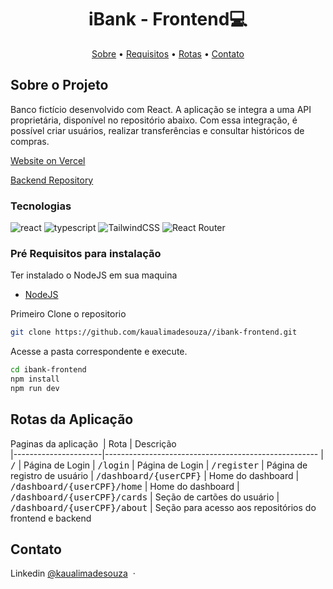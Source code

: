 [JAVASCRIPT__BADGE]: https://img.shields.io/badge/Javascript-000?style=for-the-badge&logo=javascript
[TYPESCRIPT__BADGE]: https://img.shields.io/badge/typescript-D4FAFF?style=for-the-badge&logo=typescript
[REACT__BADGE]: https://img.shields.io/badge/React-005CFE?style=for-the-badge&logo=react
[VUE__BADGE]: https://img.shields.io/badge/VueJS-fff?style=for-the-badge&logo=vue
[GATSBY__BADGE]: https://img.shields.io/badge/Gatsby-7026b9?style=for-the-badge&logo=gatsby
[ANGULAR__BADGE]: https://img.shields.io/badge/Angular-red?style=for-the-badge&logo=angular
[PROJECT__BADGE]: https://img.shields.io/badge/📱Visit_this_project-000?style=for-the-badge&logo=project
[PROJECT__URL]: https://github.com/Fernanda-Kipper/Readme-Templates

<h1 align="center" style="font-weight: bold;">iBank - Frontend💻</h1>

<p align="center">
 <a href="#about">Sobre</a> • 
  <a href="#prerequisites">Requisitos</a> • 
  <a href="#routes">Rotas</a> •
 <a href="#contato">Contato</a>
</p>

<h2 id="about">Sobre o Projeto</h2>

Banco fictício desenvolvido com React. A aplicação se integra a uma API proprietária, disponível no repositório abaixo. Com essa integração, é possível criar usuários, realizar transferências e consultar históricos de compras.

[Website on Vercel](-)

[Backend Repository](https://github.com/kaualimadesouza/ibank-backend)

<h3>Tecnologias</h3>

![react][REACT__BADGE]
![typescript][TYPESCRIPT__BADGE]
![TailwindCSS](https://img.shields.io/badge/tailwindcss-%2338B2AC.svg?style=for-the-badge&logo=tailwind-css&logoColor=white)
![React Router](https://img.shields.io/badge/React_Router-CA4245?style=for-the-badge&logo=react-router&logoColor=white)

<h3 id="prerequisites">Pré Requisitos para instalação</h3>

Ter instalado o NodeJS em sua maquina
- [NodeJS](https://nodejs.org/pt)

Primeiro Clone o repositorio

```bash
git clone https://github.com/kaualimadesouza//ibank-frontend.git
```

Acesse a pasta correspondente e execute.

```bash
cd ibank-frontend
npm install
npm run dev
```

<h2 id="routes">Rotas da Aplicação</h2>

Paginas da aplicação
​
| Rota               | Descrição                                          
|----------------------|-----------------------------------------------------
| <kbd>/</kbd>     | Página de Login
| <kbd>/login</kbd>     | Página de Login
| <kbd>/register</kbd>     | Página de registro de usuário
| <kbd>/dashboard/{userCPF}</kbd>     | Home do dashboard
| <kbd>/dashboard/{userCPF}/home</kbd>     | Home do dashboard
| <kbd>/dashboard/{userCPF}/cards</kbd>     | Seção de cartões do usuário
| <kbd>/dashboard/{userCPF}/about</kbd>     | Seção para acesso aos repositórios do frontend e backend

<h2 id="contato">Contato</h2>

Linkedin [@kaualimadesouza](https://www.linkedin.com/in/kaualimadesouza/) &nbsp;&middot;&nbsp;
